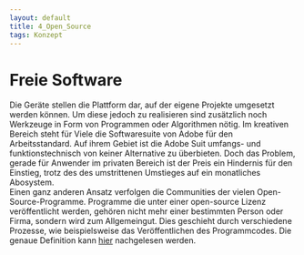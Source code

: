 ```yaml
---
layout: default
title: 4_Open_Source
tags: Konzept
---
```


# Freie Software
Die Geräte stellen die Plattform dar, auf der eigene Projekte umgesetzt werden können. Um diese jedoch zu realisieren sind zusätzlich noch Werkzeuge in Form von Programmen oder Algorithmen nötig. Im kreativen Bereich steht für Viele die Softwaresuite von Adobe für den Arbeitsstandard. Auf ihrem Gebiet ist die Adobe Suit umfangs- und funktionstechnisch von keiner Alternative zu überbieten. Doch das Problem, gerade für Anwender im privaten Bereich ist der Preis ein Hindernis für den Einstieg, trotz des des umstrittenen Umstieges auf ein monatliches Abosystem.  
Einen ganz anderen Ansatz verfolgen die Communities der vielen Open-Source-Programme. Programme die unter einer open-source Lizenz veröffentlicht werden, gehören nicht mehr einer bestimmten Person oder Firma, sondern wird zum Allgemeingut. Dies geschieht durch verschiedene Prozesse, wie beispielsweise das Veröffentlichen des Programmcodes. Die genaue Definition kann 
[hier](https://opensource.org/osd) 
nachgelesen werden.


